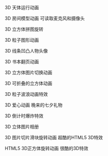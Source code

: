3D 天体运行动画

3D 房间模型动画 可读取麦克风和摄像头

3D 立方体拼图旋转

3D 粒子图形动画

3D 线条凹凸人物头像

3D 书本翻页动画

3D 立方体图片切换动画

3D 可折叠的立方体动画

3D 粒子波浪动画特效

3D 爱心动画 晚来的七夕礼物

3D 倒计时爆炸特效

3D 立体图片相册

3D 图片切片滑块旋转动画 超酷的HTML5 3D特效

HTML5 3D正方体旋转动画 很酷的3D特效